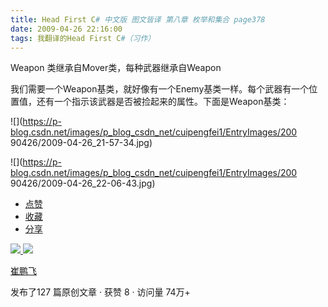 ```yaml
---
title: Head First C# 中文版 图文皆译 第八章 枚举和集合 page378
date: 2009-04-26 22:16:00
tags: 我翻译的Head First C#（习作）
---
```

Weapon  类继承自Mover类，每种武器继承自Weapon

我们需要一个Weapon基类，就好像有一个Enemy基类一样。每个武器有一个位置值，还有一个指示该武器是否被捡起来的属性。下面是Weapon基类：

![](https://p-blog.csdn.net/images/p_blog_csdn_net/cuipengfei1/EntryImages/200
90426/2009-04-26_21-57-34.jpg)

![](https://p-blog.csdn.net/images/p_blog_csdn_net/cuipengfei1/EntryImages/200
90426/2009-04-26_22-06-43.jpg)

  * [ 点赞  ](javascript:;)
  * [ 收藏  ](javascript:;)
  * [ 分享 ](javascript:;)

[ ![](https://profile.csdnimg.cn/5/2/5/3_cuipengfei1)
![](https://g.csdnimg.cn/static/user-reg-year/1x/11.png)
](https://blog.csdn.net/cuipengfei1)

[ 崔鹏飞 ](https://blog.csdn.net/cuipengfei1)

发布了127 篇原创文章  ·  获赞 8  ·  访问量 74万+

